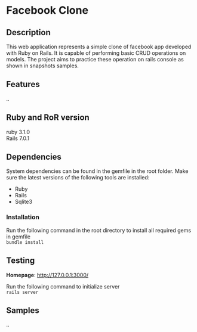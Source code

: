 # Facebook Clone

## Description

This web application represents a simple clone of facebook app developed with Ruby on Rails. It is capable of performing basic CRUD operations on models. The project aims to practice these operation on rails console as shown in snapshots samples.

## Features
..

## Ruby and RoR version

ruby 3.1.0<br>
Rails 7.0.1

## Dependencies

System dependencies can be found in the gemfile in the root folder. Make sure the latest versions of the following tools are installed:

- Ruby
- Rails
- Sqlite3

### Installation

Run the following command in the root directory to install all required gems in gemfile<br>
`bundle install`

## Testing

**Homepage**: http://127.0.0.1:3000/<br>

Run the following command to initialize server<br>
`rails server`

## Samples
..